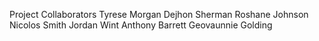 Project Collaborators
Tyrese Morgan
Dejhon Sherman
Roshane Johnson
Nicolos Smith
Jordan Wint
Anthony Barrett
Geovaunnie Golding
